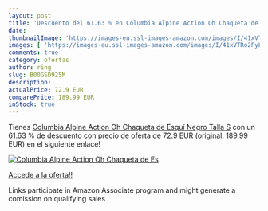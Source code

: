 ```yaml
---
layout: post
title: 'Descuento del 61.63 % en Columbia Alpine Action Oh Chaqueta de Es'
date: 
thumbnailImage: 'https://images-eu.ssl-images-amazon.com/images/I/41xVTRo2FyL._SL200_.jpg'
images: [ 'https://images-eu.ssl-images-amazon.com/images/I/41xVTRo2FyL._SL200_.jpg' ]
comments: true
category: ofertas
author: ring
slug: B00GSD925M
description:
actualPrice: 72.9 EUR
comparePrice: 189.99 EUR
inStock: true
---
```


Tienes [Columbia Alpine Action Oh Chaqueta de Esquí  Negro  Talla S](https://www.amazon.es/dp/B00GSD925M/?tag=tolees-21) con un 61.63 % de descuento con precio de oferta de 72.9 EUR (original: 189.99 EUR) en el siguiente enlace!

[![Columbia Alpine Action Oh Chaqueta de Es](https://images-eu.ssl-images-amazon.com/images/I/41xVTRo2FyL._SL200_.jpg)](https://www.amazon.es/dp/B00GSD925M/?tag=tolees-21)

[Accede a la oferta!!](https://www.amazon.es/dp/B00GSD925M/?tag=tolees-21)

Links participate in Amazon Associate program and might generate a comission on qualifying sales


